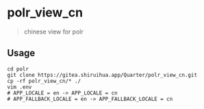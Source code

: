 # polr_view_cn

> chinese view for polr

## Usage

```
cd polr
git clone https://gitea.shiruihua.app/Quarter/polr_view_cn.git
cp -rf polr_view_cn/* ./
vim .env
# APP_LOCALE = en -> APP_LOCALE = cn
# APP_FALLBACK_LOCALE = en -> APP_FALLBACK_LOCALE = cn
```